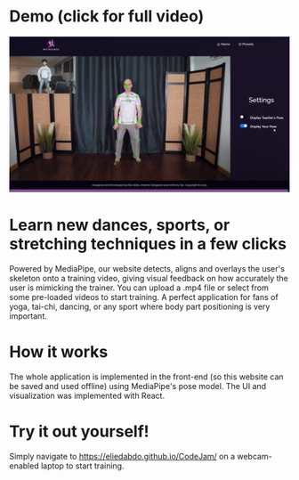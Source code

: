 # Demo (click for full video)
[![IMAGE ALT TEXT HERE](https://github.com/elieDabdo/CodeJam/blob/main/src/assets/iii.png)](https://www.youtube.com/watch?v=1y-ay74SZjs&ab_channel=TeamAUV)

# Learn new dances, sports, or stretching techniques in a few clicks
Powered by MediaPipe, our website detects, aligns and overlays the user's skeleton onto a training video, giving visual feedback on how accurately the user is mimicking the trainer. You can upload a .mp4 file or select from some pre-loaded videos to start training. A perfect application for fans of yoga, tai-chi, dancing, or any sport where body part positioning is very important.

# How it works
The whole application is implemented in the front-end (so this website can be saved and used offline) using MediaPipe's pose model. The UI and visualization was implemented with React.

# Try it out yourself!
Simply navigate to https://eliedabdo.github.io/CodeJam/ on a webcam-enabled laptop to start training.
